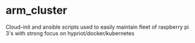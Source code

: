 # arm_cluster
Cloud-init and ansible scripts used to easily maintain fleet of raspberry pi 3's with strong focus on hypriot/docker/kubernetes
